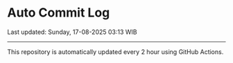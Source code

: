 # Auto Commit Log

Last updated: Sunday, 17-08-2025 03:13 WIB

---

This repository is automatically updated every 2 hour using GitHub Actions.

